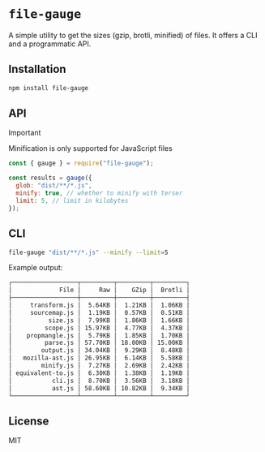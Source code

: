 # `file-gauge`

A simple utility to get the sizes (gzip, brotli, minified) of files. It offers a CLI and a programmatic API.

## Installation

```bash
npm install file-gauge
```

## API

> [!IMPORTANT]
> Minification is only supported for JavaScript files

```javascript
const { gauge } = require("file-gauge");

const results = gauge({
  glob: "dist/**/*.js",
  minify: true, // whether to minify with terser
  limit: 5, // limit in kilobytes
});
```

## CLI

```bash
file-gauge "dist/**/*.js" --minify --limit=5
```

Example output:

```sh
┌──────────────────┬─────────┬─────────┬─────────┐
│             File │     Raw │    GZip │  Brotli │
├──────────────────┼─────────┼─────────┼─────────┤
│     transform.js │  5.64KB │  1.21KB │  1.06KB │
│     sourcemap.js │  1.19KB │  0.57KB │  0.51KB │
│          size.js │  7.99KB │  1.86KB │  1.66KB │
│         scope.js │ 15.97KB │  4.77KB │  4.37KB │
│    propmangle.js │  5.79KB │  1.85KB │  1.70KB │
│         parse.js │ 57.70KB │ 18.00KB │ 15.00KB │
│        output.js │ 34.04KB │  9.29KB │  8.48KB │
│   mozilla-ast.js │ 26.95KB │  6.14KB │  5.58KB │
│        minify.js │  7.27KB │  2.69KB │  2.42KB │
│ equivalent-to.js │  6.30KB │  1.38KB │  1.19KB │
│           cli.js │  8.70KB │  3.56KB │  3.18KB │
│           ast.js │ 58.60KB │ 10.82KB │  9.34KB │
└──────────────────┴─────────┴─────────┴─────────┘
```

## License

MIT
